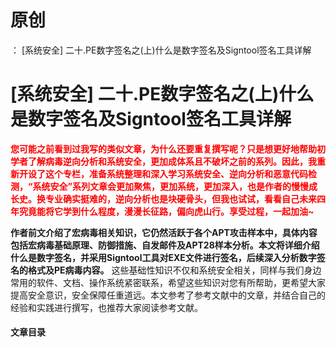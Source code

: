 # 原创
：  [系统安全] 二十.PE数字签名之(上)什么是数字签名及Signtool签名工具详解

# [系统安全] 二十.PE数字签名之(上)什么是数字签名及Signtool签名工具详解

<font color="red">**您可能之前看到过我写的类似文章，为什么还要重复撰写呢？只是想更好地帮助初学者了解病毒逆向分析和系统安全，更加成体系且不破坏之前的系列。因此，我重新开设了这个专栏，准备系统整理和深入学习系统安全、逆向分析和恶意代码检测，“系统安全”系列文章会更加聚焦，更加系统，更加深入，也是作者的慢慢成长史。换专业确实挺难的，逆向分析也是块硬骨头，但我也试试，看看自己未来四年究竟能将它学到什么程度，漫漫长征路，偏向虎山行。享受过程，一起加油~**</font>

**作者前文介绍了宏病毒相关知识，它仍然活跃于各个APT攻击样本中，具体内容包括宏病毒基础原理、防御措施、自发邮件及APT28样本分析。本文将详细介绍什么是数字签名，并采用Signtool工具对EXE文件进行签名，后续深入分析数字签名的格式及PE病毒内容。** 这些基础性知识不仅和系统安全相关，同样与我们身边常用的软件、文档、操作系统紧密联系，希望这些知识对您有所帮助，更希望大家提高安全意识，安全保障任重道远。本文参考了参考文献中的文章，并结合自己的经验和实践进行撰写，也推荐大家阅读参考文献。

#### 文章目录
